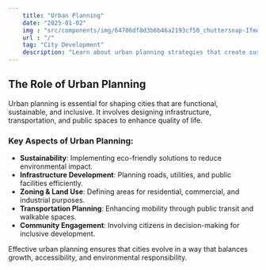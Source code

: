 ```yaml
---
    title: "Urban Planning"
    date: "2025-01-02"
    img : "src/components/img/64706df8d3b6b46a2193cf50_chuttersnap-IfmqOuOkaOA-unsplash-p-500.jpg"
    url : "/"
    tag: "City Development"
    description: "Learn about urban planning strategies that create sustainable and livable cities."
---
```


## The Role of Urban Planning

Urban planning is essential for shaping cities that are functional, sustainable, and inclusive. It involves designing infrastructure, transportation, and public spaces to enhance quality of life.

### Key Aspects of Urban Planning:

- **Sustainability**: Implementing eco-friendly solutions to reduce environmental impact.
- **Infrastructure Development**: Planning roads, utilities, and public facilities efficiently.
- **Zoning & Land Use**: Defining areas for residential, commercial, and industrial purposes.
- **Transportation Planning**: Enhancing mobility through public transit and walkable spaces.
- **Community Engagement**: Involving citizens in decision-making for inclusive development.

Effective urban planning ensures that cities evolve in a way that balances growth, accessibility, and environmental responsibility.
